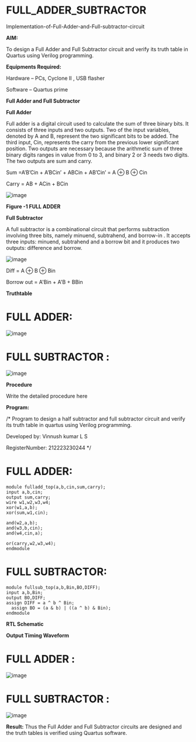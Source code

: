 # FULL_ADDER_SUBTRACTOR

Implementation-of-Full-Adder-and-Full-subtractor-circuit

**AIM:**

To design a Full Adder and Full Subtractor circuit and verify its truth table in Quartus using Verilog programming.

**Equipments Required:**

Hardware – PCs, Cyclone II , USB flasher

Software – Quartus prime

**Full Adder and Full Subtractor**

**Full Adder**

Full adder is a digital circuit used to calculate the sum of three binary bits. It consists of three inputs and two outputs. Two of the input variables, denoted by A and B, represent the two significant bits to be added. The third input, Cin, represents the carry from the previous lower significant position. Two outputs are necessary because the arithmetic sum of three binary digits ranges in value from 0 to 3, and binary 2 or 3 needs two digits. The two outputs are sum and carry.

Sum =A’B’Cin + A’BCin’ + ABCin + AB’Cin’ = A ⊕ B ⊕ Cin 

Carry = AB + ACin + BCin

![image](https://github.com/naavaneetha/FULL_ADDER_SUBTRACTOR/assets/154305477/0f30ba51-5ffb-4198-845f-18e054f675e7)

**Figure -1 FULL ADDER**

**Full Subtractor**

A full subtractor is a combinational circuit that performs subtraction involving three bits, namely minuend, subtrahend, and borrow-in . It accepts three inputs: minuend, subtrahend and a borrow bit and it produces two outputs: difference and borrow.

![image](https://github.com/naavaneetha/FULL_ADDER_SUBTRACTOR/assets/154305477/02b24f51-ab51-4304-9ad6-7b81ffc1ead5)

Diff = A ⊕ B ⊕ Bin 

Borrow out = A'Bin + A'B + BBin

**Truthtable**
# FULL ADDER:
![image](https://github.com/Renusri-Naraharasetty/FULL_ADDER_SUBTRACTOR/assets/146916363/4308a440-d4a2-4fe8-9711-774d8b3ce526)

# FULL SUBTRACTOR :

![image](https://github.com/Renusri-Naraharasetty/FULL_ADDER_SUBTRACTOR/assets/146916363/29667d48-1ca3-4ead-a5d4-b3d384ee38b4)


**Procedure**

Write the detailed procedure here

**Program:**

/* Program to design a half subtractor and full subtractor circuit and verify its truth table in quartus using Verilog programming. 

Developed by: Vinnush kumar L S

RegisterNumber: 212223230244
*/
# FULL ADDER:
```
module fulladd_top(a,b,cin,sum,carry);
input a,b,cin;
output sum,carry;
wire w1,w2,w3,w4;       
xor(w1,a,b);
xor(sum,w1,cin);        

and(w2,a,b);
and(w3,b,cin);
and(w4,cin,a);

or(carry,w2,w3,w4);
endmodule
```
# FULL SUBTRACTOR:
```
module fullsub_top(a,b,Bin,BO,DIFF);
input a,b,Bin;
output BO,DIFF;
assign DIFF = a ^ b ^ Bin;
  assign BO = (a & b) | ((a ^ b) & Bin);
endmodule
```

**RTL Schematic**

**Output Timing Waveform**

# FULL ADDER :

![image](https://github.com/Renusri-Naraharasetty/FULL_ADDER_SUBTRACTOR/assets/146916363/592af914-b3c0-4a92-89ab-0b9af0a243d2)

# FULL SUBTRACTOR :

![image](https://github.com/Renusri-Naraharasetty/FULL_ADDER_SUBTRACTOR/assets/146916363/5d7c44da-2f34-4340-a7ba-97a2ac5737e1)


**Result:**
Thus the Full Adder and Full Subtractor circuits are designed and the truth tables is verified using Quartus software.




